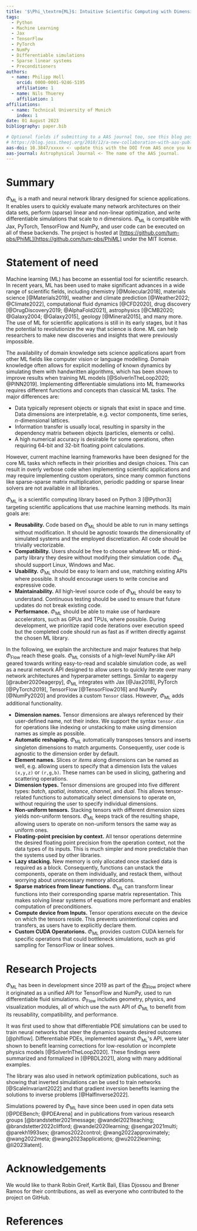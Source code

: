```yaml
---
title: '$\Phi_\textrm{ML}$: Intuitive Scientific Computing with Dimension Types for Jax, PyTorch, TensorFlow & NumPy'
tags:
  - Python
  - Machine Learning
  - Jax
  - TensorFlow
  - PyTorch
  - NumPy
  - Differentiable simulations
  - Sparse linear systems
  - Preconditioners
authors:
  - name: Philipp Holl
    orcid: 0000-0001-9246-5195
    affiliation: 1
  - name: Nils Thuerey
    affiliation: 1
affiliations:
  - name: Technical University of Munich
    index: 1
date: 01 August 2023
bibliography: paper.bib

# Optional fields if submitting to a AAS journal too, see this blog post:
# https://blog.joss.theoj.org/2018/12/a-new-collaboration-with-aas-publishing
aas-doi: 10.3847/xxxxx <- update this with the DOI from AAS once you know it.
aas-journal: Astrophysical Journal <- The name of the AAS journal.
---
```


# Summary

$\Phi_\textrm{ML}$ is a math and neural network library designed for science applications.
It enables users to quickly evaluate many network architectures on their data sets, perform (sparse) linear and non-linear optimization, and write differentiable simulations that scale to *n* dimensions.
$\Phi_\textrm{ML}$ is compatible with Jax, PyTorch, TensorFlow and NumPy, and user code can be executed on all of these backends.
The project is hosted at [https://github.com/tum-pbs/PhiML](https://github.com/tum-pbs/PhiML) under the MIT license.

# Statement of need

Machine learning (ML) has become an essential tool for scientific research. In recent years, ML has been used to make significant advances in a wide range of scientific fields, including
chemistry [@Molecular2018],
materials science [@Materials2019],
weather and climate prediction [@Weather2022; @Climate2022],
computational fluid dynamics [@CFD2020],
drug discovery [@DrugDiscovery2019; @AlphaFold2021],
astrophysics [@CMB2020; @Galaxy2004; @Galaxy2015],
geology [@Mineral2015], and many more.
The use of ML for scientific applications is still in its early stages, but it has the potential to revolutionize the way that science is done. ML can help researchers to make new discoveries and insights that were previously impossible.

The availability of domain knowledge sets science applications apart from other ML fields like computer vision or language modelling.
Domain knowledge often allows for explicit modelling of known dynamics by simulating them with handwritten algorithms, which has been shown to improve results when training ML models [@SolverInTheLoop2020; @PINN2019].
Implementing differentiable simulations into ML frameworks requires different functions and concepts than classical ML tasks.
The major differences are:

* Data typically represent objects or signals that exist in space and time. Data dimensions are interpretable, e.g. vector components, time series, *n*-dimensional lattices.
* Information transfer is usually local, resulting in sparsity in the dependency matrix between objects (particles, elements or cells).
* A high numerical accuracy is desirable for some operations, often requiring 64-bit and 32-bit floating point calculations.

However, current machine learning frameworks have been designed for the core ML tasks which reflects in their priorities and design choices.
This can result in overly verbose code when implementing scientific applications and may require implementing custom operators, since many 
common functions like sparse-sparse matrix multiplication, periodic padding or sparse linear solvers are not available in all libraries.

$\Phi_\textrm{ML}$ is a scientific computing library based on Python 3 [@Python3] targeting scientific applications that use machine learning methods.
Its main goals are:

* **Reusability.** Code based on $\Phi_\textrm{ML}$ should be able to run in many settings without modification. It should be agnostic towards the dimensionality of simulated systems and the employed discretization. All code should be trivially vectorizable.
* **Compatibility.** Users should be free to choose whatever ML or third-party library they desire without modifying their simulation code. $\Phi_\textrm{ML}$ should support Linux, Windows and Mac.
* **Usability.** $\Phi_\textrm{ML}$ should be easy to learn and use, matching existing APIs where possible. It should encourage users to write concise and expressive code.
* **Maintainability.** All high-level source code of $\Phi_\textrm{ML}$ should be easy to understand. Continuous testing should be used to ensure that future updates do not break existing code.
* **Performance.** $\Phi_\textrm{ML}$ should be able to make use of hardware accelerators, such as GPUs and TPUs, where possible. During development, we prioritize rapid code iterations over execution speed but the completed code should run as fast as if written directly against the chosen ML library.

In the following, we explain the architecture and major features that help $\Phi_\textrm{Flow}$ reach these goals.
$\Phi_\textrm{ML}$ consists of a high-level NumPy-like API geared towards writing easy-to-read and scalable simulation code, as well as a neural network API designed to allow users to quickly iterate over many network architectures and hyperparameter settings.
Similar to eagerpy [@rauber2020eagerpy], $\Phi_\textrm{ML}$ integrates with Jax [@Jax2018], PyTorch [@PyTorch2019], TensorFlow [@TensorFlow2016] and NumPy [@NumPy2020] and provides a custom `Tensor` class.
However, $\Phi_\textrm{ML}$ adds additional functionality.

* **Dimension names.** Tensor dimensions are always referenced by their user-defined name, not their index. We support the syntax `tensor.dim` for operations like indexing or unstacking to make using dimension names as simple as possible.
* **Automatic reshaping.** $\Phi_\textrm{ML}$ automatically transposes tensors and inserts singleton dimensions to match arguments. Consequently, user code is agnostic to the dimension order by default.
* **Element names.** Slices or *items* along dimensions can be named as well, e.g. allowing users to specify that a dimension lists the values `(x,y,z)` or `(r,g,b)`. These names can be used in slicing, gathering and scattering operations.
* **Dimension types.** Tensor dimensions are grouped into five different types: *batch*, *spatial*, *instance*, *channel*, and *dual*. This allows tensor-related functions to automatically select dimensions to operate on, without requiring the user to specify individual dimensions.
* **Non-uniform tensors.** Stacking tensors with different dimension sizes yields non-uniform tensors. $\Phi_\textrm{ML}$ keeps track of the resulting shape, allowing users to operate on non-uniform tensors the same way as uniform ones.
* **Floating-point precision by context.** All tensor operations determine the desired floating point precision from the operation context, not the data types of its inputs. This is much simpler and more predictable than the systems used by other libraries.
* **Lazy stacking.** New memory is only allocated once stacked data is required as a block. Consequently, functions can unstack the components, operate on them individually, and restack them, without worrying about unnecessary memory allocations.
* **Sparse matrices from linear functions.** $\Phi_\textrm{ML}$ can transform linear functions into their corresponding sparse matrix representation. This makes solving linear systems of equations more performant and enables computation of preconditioners.
* **Compute device from Inputs.** Tensor operations execute on the device on which the tensors reside. This prevents unintentional copies and transfers, as users have to explicitly declare them.
* **Custom CUDA Operatorions.** $\Phi_\textrm{ML}$ provides custom CUDA kernels for specific operations that could bottleneck simulations, such as grid sampling for TensorFlow or linear solves.



# Research Projects

$\Phi_\textrm{ML}$ has been in development since 2019 as part of the [$\Phi_\textrm{Flow}$](https://github.com/tum-pbs/PhiFlow) project where it originated as a unified API for TensorFlow and NumPy, used to run differentiable fluid simulations.
$\Phi_\textrm{Flow}$ includes geometry, physics, and visualization modules, all of which use the `math` API of $\Phi_\textrm{ML}$ to benefit from its reusability, compatibility, and performance.

It was first used to show that differentiable PDE simulations can be used to train neural networks that steer the dynamics towards desired outcomes [@phiflow].
Differentiable PDEs, implemented against $\Phi_\textrm{ML}$'s API, were later shown to benefit learning corrections for low-resolution or incomplete physics models [@SolverInTheLoop2020].
These findings were summarized and formalized in [@PBDL2021], along with many additional examples.

The library was also used in network optimization publications, such as showing that inverted simulations can be used to train networks [@ScaleInvariant2022] and that gradient inversion benefits learning the solutions to inverse problems [@HalfInverse2022].

Simulations powered by $\Phi_\textrm{ML}$ have since been used in open data sets [@PDEBench; @PDEArena] and in publications from various research groups [@brandstetter2021message; @wandel2021teaching; @brandstetter2022clifford; @wandel2020learning; @sengar2021multi; @parekh1993sex; @ramos2022control; @wang2022approximately; @wang2022meta; @wang2023applications; @wu2022learning; @li2023latent].



# Acknowledgements

We would like to thank Robin Greif, Kartik Bali, Elias Djossou and Brener Ramos for their contributions, as well as everyone who contributed to the project on GitHub.


# References


